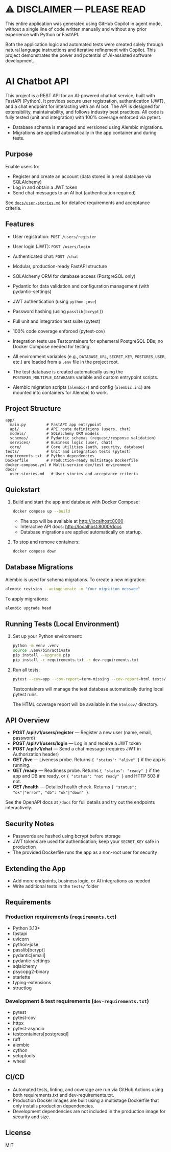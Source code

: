 # ⚠️ DISCLAIMER — PLEASE READ

This entire application was generated using GitHub Copilot in agent mode, without a single line of code written manually and without any prior experience with Python or FastAPI.

Both the application logic and automated tests were created solely through natural language instructions and iterative refinement with Copilot. This project demonstrates the power and potential of AI-assisted software development.


# AI Chatbot API


This project is a REST API for an AI-powered chatbot service, built with FastAPI (Python). It provides secure user registration, authentication (JWT), and a chat endpoint for interacting with an AI bot. The API is designed for extensibility, maintainability, and follows industry best practices. All code is fully tested (unit and integration) with 100% coverage enforced via pytest.

- Database schema is managed and versioned using Alembic migrations.
- Migrations are applied automatically in the app container and during tests.

## Purpose


Enable users to:
- Register and create an account (data stored in a real database via SQLAlchemy)
- Log in and obtain a JWT token
- Send chat messages to an AI bot (authentication required)

See [`docs/user-stories.md`](docs/user-stories.md) for detailed requirements and acceptance criteria.

## Features

- User registration: `POST /users/register`
- User login (JWT): `POST /users/login`
- Authenticated chat: `POST /chat`

- Modular, production-ready FastAPI structure
- SQLAlchemy ORM for database access (PostgreSQL only)
- Pydantic for data validation and configuration management (with pydantic-settings)
- JWT authentication (using `python-jose`)
- Password hashing (using `passlib[bcrypt]`)
- Full unit and integration test suite (pytest)
- 100% code coverage enforced (pytest-cov)
- Integration tests use Testcontainers for ephemeral PostgreSQL DBs; no Docker Compose needed for testing.
- All environment variables (e.g., `DATABASE_URL`, `SECRET_KEY`, `POSTGRES_USER`, etc.) are loaded from a `.env` file in the project root.
- The test database is created automatically using the `POSTGRES_MULTIPLE_DATABASES` variable and custom entrypoint scripts.
- Alembic migration scripts (`alembic/`) and config (`alembic.ini`) are mounted into containers for Alembic to work.

## Project Structure

```
app/
  main.py         # FastAPI app entrypoint
  api/            # API route definitions (users, chat)
  models/         # SQLAlchemy ORM models
  schemas/        # Pydantic schemas (request/response validation)
  services/       # Business logic (user, chat)
  core/           # Core utilities (auth, security, database)
tests/            # Unit and integration tests (pytest)
requirements.txt  # Python dependencies
Dockerfile        # Production-ready multistage Dockerfile
docker-compose.yml # Multi-service dev/test environment
docs/
  user-stories.md   # User stories and acceptance criteria
```



## Quickstart

1. Build and start the app and database with Docker Compose:
   ```sh
   docker compose up --build
   ```

   - The app will be available at [http://localhost:8000](http://localhost:8000)
   - Interactive API docs: [http://localhost:8000/docs](http://localhost:8000/docs)
   - Database migrations are applied automatically on startup.

2. To stop and remove containers:
   ```sh
   docker compose down
   ```



## Database Migrations

Alembic is used for schema migrations. To create a new migration:

```bash
alembic revision --autogenerate -m "Your migration message"
```

To apply migrations:

```bash
alembic upgrade head
```





## Running Tests (Local Environment)

1. Set up your Python environment:
   ```sh
   python -m venv .venv
   source .venv/bin/activate
   pip install --upgrade pip
   pip install -r requirements.txt -r dev-requirements.txt
   ```

2. Run all tests:
   ```sh
   pytest --cov=app --cov-report=term-missing --cov-report=html tests/unit tests/integration
   ```
   Testcontainers will manage the test database automatically during local pytest runs.

   The HTML coverage report will be available in the `htmlcov/` directory.

## API Overview

- **POST /api/v1/users/register** — Register a new user (name, email, password)
- **POST /api/v1/users/login** — Log in and receive a JWT token
- **POST /api/v1/chat** — Send a chat message (requires JWT in Authorization header)
- **GET /live** — Liveness probe. Returns `{ "status": "alive" }` if the app is running.
- **GET /ready** — Readiness probe. Returns `{ "status": "ready" }` if the app and DB are ready, or `{ "status": "not ready" }` and HTTP 503 if not.
- **GET /health** — Detailed health check. Returns `{ "status": "ok"|"error", "db": "ok"|"down" }`.

See the OpenAPI docs at `/docs` for full details and try out the endpoints interactively.


## Security Notes

- Passwords are hashed using bcrypt before storage
- JWT tokens are used for authentication; keep your `SECRET_KEY` safe in production
- The provided Dockerfile runs the app as a non-root user for security


## Extending the App

- Add more endpoints, business logic, or AI integrations as needed
- Write additional tests in the `tests/` folder

## Requirements

### Production requirements (`requirements.txt`)

- Python 3.13+
- fastapi
- uvicorn
- python-jose
- passlib[bcrypt]
- pydantic[email]
- pydantic-settings
- sqlalchemy
- psycopg2-binary
- starlette
- typing-extensions
- structlog

### Development & test requirements (`dev-requirements.txt`)

- pytest
- pytest-cov
- httpx
- pytest-asyncio
- testcontainers[postgresql]
- ruff
- alembic
- cython
- setuptools
- wheel

## CI/CD

- Automated tests, linting, and coverage are run via GitHub Actions using both requirements.txt and dev-requirements.txt.
- Production Docker images are built using a multistage Dockerfile that only installs production dependencies.
- Development dependencies are not included in the production image for security and size.

## License

MIT
